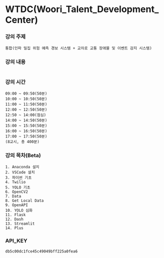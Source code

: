 # WTDC(Woori_Talent_Development_Center) 

### 강의 주제
```
통합(인파 밀집 위험 예측 경보 시스템 + 교차로 교통 장애물 및 이벤트 감지 시스템)
```

### 강의 내용

```
```

### 강의 시간

```
09:00 ~ 09:50(50분)
10:00 ~ 10:50(50분)
11:00 ~ 11:50(50분)
12:00 ~ 12:50(50분)
12:50 ~ 14:00(점심)
14:00 ~ 14:50(50분)
15:00 ~ 15:50(50분)
16:00 ~ 16:50(50분)
17:00 ~ 17:50(50분)
(8교시, 총 400분)
```

### 강의 목차(Beta)

```
1. Anaconda 설치
2. VSCode 설치
3. 파이썬 기초
4. Twilio
5. YOLO 기초
6. OpenCV2
7. Data
8. Get Local Data
9. OpenAPI
10. YOLO 심화
11. Flask
12. Dash
13. Streamlit
14. Plus
```

### API_KEY

```
db5c00dc1fce45c49049bff225a0fea6
```
